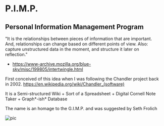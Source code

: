 # P.I.M.P.
## Personal Information Management Program

"It is the relationships between pieces of information that are important.  And, relationships can change based on different points of view.  Also: capture unstructured data in the moment, and structure it later on reflection."
- https://www-archive.mozilla.org/blue-sky/misc/199805/intertwingle.html

First conceived of this idea when I was following the Chandler project back in 2002.
https://en.wikipedia.org/wiki/Chandler_(software)

It is a Semi-structured Wiki + Sort of a Spreadsheet + Digital Cornell Note Taker + Graph*-ish* Database

The name is an homage to the G.I.M.P. and was suggested by Seth Frolich

![](https://99.117.186.91/files/f1c521af-a706-47cd-bbf7-6f9ca868bff6.png "pic")
